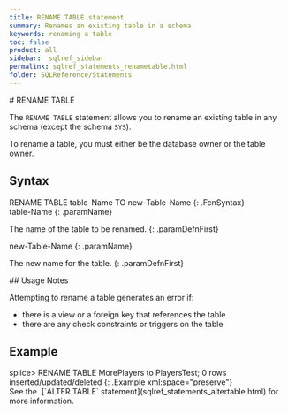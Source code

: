 ```yaml
---
title: RENAME TABLE statement
summary: Renames an existing table in a schema.
keywords: renaming a table
toc: false
product: all
sidebar:  sqlref_sidebar
permalink: sqlref_statements_renametable.html
folder: SQLReference/Statements
---
```

<section>
<div class="TopicContent" data-swiftype-index="true" markdown="1">
# RENAME TABLE

The `RENAME TABLE` statement allows you to rename an existing table in
any schema (except the schema `SYS`).

To rename a table, you must either be the database owner or the table
owner.

## Syntax

<div class="fcnWrapperWide" markdown="1">
    RENAME TABLE table-Name TO new-Table-Name
{: .FcnSyntax}

</div>
<div class="paramList" markdown="1">
table-Name
{: .paramName}

The name of the table to be renamed.
{: .paramDefnFirst}

new-Table-Name
{: .paramName}

The new name for the table.
{: .paramDefnFirst}

</div>
## Usage Notes

Attempting to rename a table generates an error if:

* there is a view or a foreign key that references the table
* there are any check constraints <span>or triggers </span>on the table

## Example

<div class="preWrapper" markdown="1">
    splice> RENAME TABLE MorePlayers to PlayersTest;
    0 rows inserted/updated/deleted
{: .Example xml:space="preserve"}

</div>
See the &nbsp;[`ALTER TABLE` statement](sqlref_statements_altertable.html) for
more information.

</div>
</section>

